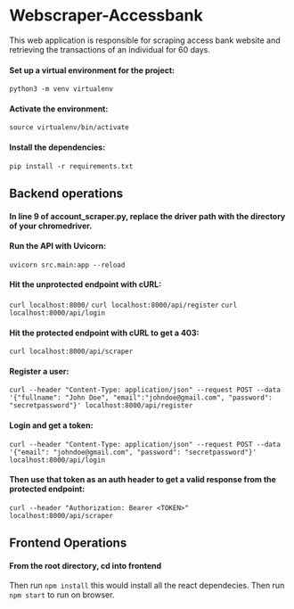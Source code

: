 # Webscraper-Accessbank

This web application is responsible for scraping access bank website and retrieving the transactions of an individual for 60 days.

#### Set up a virtual environment for the project:

`python3 -m venv virtualenv`

#### Activate the environment:

`source virtualenv/bin/activate`

#### Install the dependencies:

`pip install -r requirements.txt`

## Backend operations

#### In line 9 of account_scraper.py, replace the driver path with the directory of your chromedriver.

#### Run the API with Uvicorn:

`uvicorn src.main:app --reload`

#### Hit the unprotected endpoint with cURL:

`curl localhost:8000/`
`curl localhost:8000/api/register`
`curl localhost:8000/api/login`

#### Hit the protected endpoint with cURL to get a 403:

`curl localhost:8000/api/scraper`

#### Register a user:

`curl --header "Content-Type: application/json" --request POST --data '{"fullname": "John Doe", "email":"johndoe@gmail.com", "password": "secretpassword"}' localhost:8000/api/register`

#### Login and get a token:

`curl --header "Content-Type: application/json" --request POST --data '{"email": "johndoe@gmail.com", "password": "secretpassword"}' localhost:8000/api/login`

#### Then use that token as an auth header to get a valid response from the protected endpoint:

`curl --header "Authorization: Bearer <TOKEN>" localhost:8000/api/scraper`

## Frontend Operations

#### From the root directory, cd into frontend

Then run `npm install` this would install all the react dependecies.
Then run `npm start` to run on browser.
